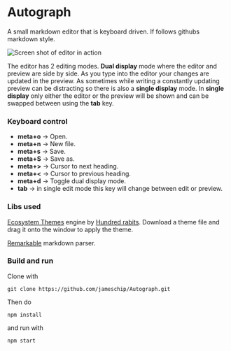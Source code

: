 # Autograph

A small markdown editor that is keyboard driven. If follows githubs markdown style.

![Screen shot of editor in action](https://raw.githubusercontent.com/jameschip/Autograph/master/screenshot.png "Screen shot")

The editor has 2 editing modes. **Dual display** mode where the editor and preview are side by side. As you type into the editor your changes are updated in the preview. As sometimes while writing a constantly updating preview can be distracting so there is also a **single display** mode. In **single display** only either the editor or the preview will be shown and can be swapped between using the **tab** key.

### Keyboard control

* **meta+o** -> Open.
* **meta+n** -> New file.
* **meta+s** -> Save.
* **meta+S** -> Save as.
* **meta+>** -> Cursor to next heading.
* **meta+<** -> Cursor to previous heading.
* **meta+d** -> Toggle dual display mode.
* **tab** -> in single edit mode this key will change between edit or preview.

### Libs used

[Ecosystem Themes](https://github.com/hundredrabbits/Themes) engine by [Hundred rabits](https://100r.co/). Download a theme file and drag it onto the window to apply the theme.

[Remarkable](https://github.com/jonschlinkert/remarkable) markdown parser.


### Build and run

Clone with 
```
git clone https://github.com/jameschip/Autograph.git
```
Then do
```
npm install
```
and run with
```
npm start
```